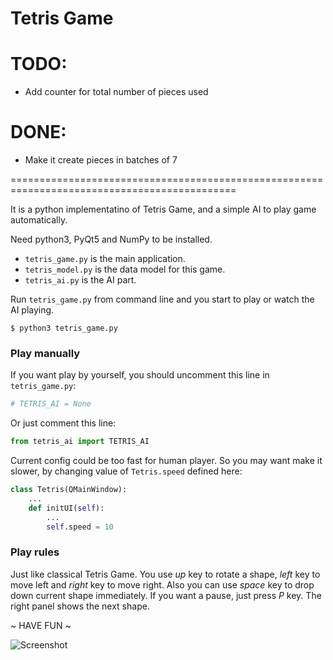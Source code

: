 # Tetris Game

# TODO:

* Add counter for total number of pieces used

# DONE:

* Make it create pieces in batches of 7

=============================================================================================

It is a python implementatino of Tetris Game, and a simple AI to play game automatically.

Need python3, PyQt5 and NumPy to be installed.

* `tetris_game.py` is the main application.
* `tetris_model.py` is the data model for this game.
* `tetris_ai.py` is the AI part.

Run `tetris_game.py` from command line and you start to play or watch the AI playing.

```shell
$ python3 tetris_game.py
```

### Play manually

If you want play by yourself, you should uncomment this line in `tetris_game.py`:

```python
# TETRIS_AI = None
```

Or just comment this line:

```python
from tetris_ai import TETRIS_AI
```

Current config could be too fast for human player. So you may want make it slower, by changing value of `Tetris.speed` defined here:

```python
class Tetris(QMainWindow):
    ...
    def initUI(self):
        ...
        self.speed = 10
```

### Play rules

Just like classical Tetris Game. You use *up* key to rotate a shape, *left* key to move left and *right* key to move right. Also you can use *space* key to drop down current shape immediately. If you want a pause, just press *P* key. The right panel shows the next shape.

~ HAVE FUN ~

![Screenshot](doc/pics/screenshot_01.png)